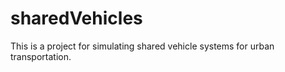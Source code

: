 # sharedVehicles
This is a project for simulating shared vehicle systems for urban transportation. 
